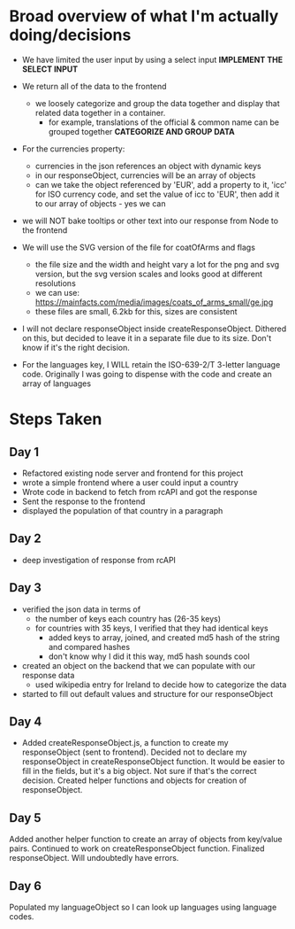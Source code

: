 # Broad overview of what I'm actually doing/decisions

- We have limited the user input by using a select input
  **IMPLEMENT THE SELECT INPUT**

- We return all of the data to the frontend
  - we loosely categorize and group the data together and display that related data together in a container.
    - for example, translations of the official & common name can be grouped together
      **CATEGORIZE AND GROUP DATA**
- For the currencies property:
  - currencies in the json references an object with dynamic keys
  - in our responseObject, currencies will be an array of objects
  - can we take the object referenced by 'EUR', add a property to it, 'icc' for ISO currency code, and set the value of icc to 'EUR', then add it to our array of objects - yes we can
- we will NOT bake tooltips or other text into our response from Node to the frontend
- We will use the SVG version of the file for coatOfArms and flags
  - the file size and the width and height vary a lot for the png and svg version, but the svg version scales and looks good at different resolutions
  - we can use: https://mainfacts.com/media/images/coats_of_arms_small/ge.jpg
  - these files are small, 6.2kb for this, sizes are consistent
- I will not declare responseObject inside createResponseObject. Dithered on this, but decided to leave it in a separate file due to its size. Don't know if it's the right decision.
- For the languages key, I WILL retain the ISO-639-2/T 3-letter language code. Originally I was going to dispense with the code and create an array of languages

# Steps Taken

## Day 1

- Refactored existing node server and frontend for this project
- wrote a simple frontend where a user could input a country
- Wrote code in backend to fetch from rcAPI and got the response
- Sent the response to the frontend
- displayed the population of that country in a paragraph

## Day 2

- deep investigation of response from rcAPI

## Day 3

- verified the json data in terms of
  - the number of keys each country has (26-35 keys)
  - for countries with 35 keys, I verified that they had identical keys
    - added keys to array, joined, and created md5 hash of the string and compared hashes
    - don't know why I did it this way, md5 hash sounds cool
- created an object on the backend that we can populate with our response data
  - used wikipedia entry for Ireland to decide how to categorize the data
- started to fill out default values and structure for our responseObject

## Day 4

- Added createResponseObject.js, a function to create my responseObject (sent to frontend). Decided not to declare my responseObject in createResponseObject function. It would be easier to fill in the fields, but it's a big object. Not sure if that's the correct decision. Created helper functions and objects for creation of responseObject.

## Day 5

Added another helper function to create an array of objects from key/value pairs. Continued to work on createResponseObject function. Finalized responseObject. Will undoubtedly have errors.

## Day 6

Populated my languageObject so I can look up languages using language codes.
